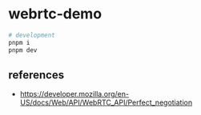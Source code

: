 # webrtc-demo

```sh
# development
pnpm i
pnpm dev
```

## references

- https://developer.mozilla.org/en-US/docs/Web/API/WebRTC_API/Perfect_negotiation
